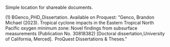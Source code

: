 Simple location for shareable documents.

(1) BGenco_PHD_Dissertation. Available on Proquest: "Genco, Brandon Michael (2023). Tropical cyclone impacts in the Eastern Tropical North Pacific oxygen minimum zone: Novel findings from subsurface measurements (Publication No. 30818382) [Doctoral dissertation,University of California, Merced].  ProQuest Dissertations & Theses." 
